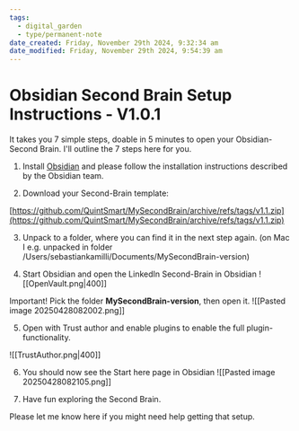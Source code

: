 ```yaml
---
tags:
  - digital_garden
  - type/permanent-note
date_created: Friday, November 29th 2024, 9:32:34 am
date_modified: Friday, November 29th 2024, 9:54:39 am
---
```

# Obsidian Second Brain Setup Instructions - V1.0.1
It takes you 7 simple steps, doable in 5 minutes to open your Obsidian-Second Brain. I'll outline the 7 steps here for you. 

1) Install [Obsidian](https://obsidian.md/) and please follow the installation instructions described by the Obsidian team.

2) Download your Second-Brain template:

[https://github.com/QuintSmart/MySecondBrain/archive/refs/tags/v1.1.zip](https://github.com/QuintSmart/MySecondBrain/archive/refs/tags/v1.1.zip)

3) Unpack to a folder, where you can find it in the next step again.
(on Mac I e.g. unpacked in folder /Users/sebastiankamilli/Documents/MySecondBrain-version)

4) Start Obsidian and open the LinkedIn Second-Brain in Obsidian
![[OpenVault.png|400]]

Important! Pick the folder **MySecondBrain-version**, then open it.
![[Pasted image 20250428082002.png]]

5) Open with Trust author and enable plugins to enable the full plugin-functionality.

![[TrustAuthor.png|400]]

6) You should now see the Start here page in Obsidian
![[Pasted image 20250428082105.png]]

7) Have fun exploring the Second Brain. 


Please let me know here if you might need help getting that setup. 

